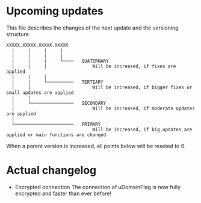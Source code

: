 # Upcoming updates
This file describes the changes of the next update and the versioning structure.

```
XXXXX.XXXXX.XXXXX.XXXXX
  |     |     |     |
  |     |     |     |
  |     |     |     └──── 	QUATERNARY
  |     |     |					Will be increased, if fixes are applied
  |     |     |					
  |     |     └──────────	TERTIARY
  |     |                		Will be increased, if bigger fixes or small updates are applied
  |     |
  |     └────────────────	SECONDARY
  |                      		Will be increased, if moderate updates are applied
  |
  └──────────────────────	PRIMARY
                         		Will be increased, if big updates are applied or main functions are changed
```
When a parent version is increased, all points below will be reseted to 0.


# Actual changelog

- Encrypted connection
The connection of uDomainFlag is now fully encrypted and faster than ever before!
